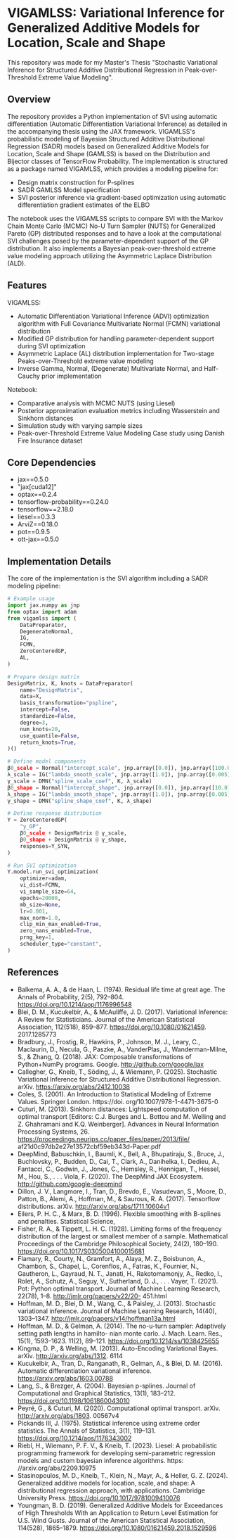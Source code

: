# VIGAMLSS: Variational Inference for Generalized Additive Models for Location, Scale and Shape

This repository was made for my Master's Thesis "Stochastic Variational Inference for Structured Additive Distributional Regression in Peak-over-Threshold Extreme Value Modeling".

## Overview

The repository provides a Python implementation of SVI using automatic differentiation (Automatic Differentiation Variational Inference) as detailed in the accompanying thesis using the JAX framework. VIGAMLSS's probabilistic modeling of Bayesian Structured Additive Distributional Regression (SADR) models based on Generalized Additive Models for Location, Scale and Shape (GAMLSS) is based on the Distribution and Bijector classes of TensorFlow Probability. The implementation is structured as a package named VIGAMLSS, which provides a modeling pipeline for:

- Design matrix construction for P-splines
- SADR GAMLSS Model specification
- SVI posterior inference via gradient-based optimization using automatic differentiation gradient estimates of the ELBO

The notebook uses the VIGAMLSS scripts to compare SVI with the Markov Chain Monte Carlo (MCMC) No-U Turn Sampler (NUTS) for Generalized Pareto (GP) distributed responses and to have a look at the computational SVI challenges posed by the parameter-dependent support of the GP distribution. It also implements a Bayesian peak-over-threshold extreme value modeling approach utilizing the Asymmetric Laplace Distribution (ALD).

## Features

VIGAMLSS:
- Automatic Differentiation Variational Inference (ADVI) optimization algorithm with Full Covariance Multivariate Normal (FCMN) variational distribution
- Modified GP distribution for handling parameter-dependent support during SVI optimization
- Asymmetric Laplace (AL) distribution implementation for Two-stage Peaks-over-Threshold extreme value modeling
- Inverse Gamma, Normal, (Degenerate) Multivariate Normal, and Half-Cauchy prior implementation

Notebook:
- Comparative analysis with MCMC NUTS (using Liesel)
- Posterior approximation evaluation metrics including Wasserstein and Sinkhorn distances
- Simulation study with varying sample sizes
- Peak-over-Threshold Extreme Value Modeling Case study using Danish Fire Insurance dataset

## Core Dependencies

- jax==0.5.0 
- "jax[cuda12]"
- optax==0.2.4
- tensorflow-probability==0.24.0 
- tensorflow==2.18.0 
- liesel==0.3.3 
- ArviZ==0.18.0
- pot==0.9.5 
- ott-jax==0.5.0

## Implementation Details

The core of the implementation is the SVI algorithm including a SADR modeling pipeline:

```python
# Example usage
import jax.numpy as jnp
from optax import adam
from vigamlss import (
    DataPreparator,
    DegenerateNormal,
    IG,
    FCMN,
    ZeroCenteredGP,
    AL,
)

# Prepare design matrix
DesignMatrix, K, knots = DataPreparator(
    name="DesignMatrix",
    data=X,
    basis_transformation="pspline",
    intercept=False,
    standardize=False,
    degree=3,
    num_knots=20,
    use_quantile=False,
    return_knots=True,
)()

# Define model components
β0_scale = Normal("intercept_scale", jnp.array([0.0]), jnp.array([100.0]), size=1)
λ_scale = IG("lambda_smooth_scale", jnp.array([1.0]), jnp.array([0.005]), size=1)
γ_scale = DMN("spline_scale_coef", K, λ_scale)
β0_shape = Normal("intercept_shape", jnp.array([0.0]), jnp.array([10.0]), size=1)
λ_shape = IG("lambda_smooth_shape", jnp.array([1.0]), jnp.array([0.005]), size=1)
γ_shape = DMN("spline_shape_coef", K, λ_shape)

# Define response distribution
Y = ZeroCenteredGP(
    "y_GP",
    β0_scale + DesignMatrix @ γ_scale,
    β0_shape + DesignMatrix @ γ_shape,
    responses=Y_SYN,
)

# Run SVI optimization
Y.model.run_svi_optimization(
    optimizer=adam,
    vi_dist=FCMN,
    vi_sample_size=64,
    epochs=20000,
    mb_size=None,
    lr=0.001,
    max_norm=1.0,
    clip_min_max_enabled=True,
    zero_nans_enabled=True,
    prng_key=1,
    scheduler_type="constant",
)
```

## References

- Balkema, A. A., & de Haan, L. (1974). Residual life time at great age. The Annals of Probability, 2(5), 792–804.
https://doi.org/10.1214/aop/1176996548
- Blei, D. M., Kucukelbir, A., & McAuliffe, J. D. (2017). Variational Inference: A Review for Statisticians.
Journal of the American Statistical Association, 112(518), 859–877. https://doi.org/10.1080/01621459.
2017.1285773
- Bradbury, J., Frostig, R., Hawkins, P., Johnson, M. J., Leary, C., Maclaurin, D., Necula, G., Paszke, A.,
VanderPlas, J., Wanderman-Milne, S., & Zhang, Q. (2018). JAX: Composable transformations of
Python+NumPy programs. Google. http://github.com/google/jax
- Callegher, G., Kneib, T., Söding, J., & Wiemann, P. (2025). Stochastic Variational Inference for Structured
Additive Distributional Regression. arXiv. https://arxiv.org/abs/2412.10038
- Coles, S. (2001). An Introduction to Statistical Modeling of Extreme Values. Springer London. https://doi.
org/10.1007/978-1-4471-3675-0
- Cuturi, M. (2013). Sinkhorn distances: Lightspeed computation of optimal transport [Editors: C.J. Burges
and L. Bottou and M. Welling and Z. Ghahramani and K.Q. Weinberger]. Advances in Neural
Information Processing Systems, 26. https://proceedings.neurips.cc/paper_files/paper/2013/file/
af21d0c97db2e27e13572cbf59eb343d-Paper.pdf
- DeepMind, Babuschkin, I., Baumli, K., Bell, A., Bhupatiraju, S., Bruce, J., Buchlovsky, P., Budden, D., Cai, T.,
Clark, A., Danihelka, I., Dedieu, A., Fantacci, C., Godwin, J., Jones, C., Hemsley, R., Hennigan, T.,
Hessel, M., Hou, S., . . . Viola, F. (2020). The DeepMind JAX Ecosystem. http://github.com/google-deepmind
- Dillon, J. V., Langmore, I., Tran, D., Brevdo, E., Vasudevan, S., Moore, D., Patton, B., Alemi, A., Hoffman,
M., & Saurous, R. A. (2017). Tensorflow distributions. arXiv. http://arxiv.org/abs/1711.10604v1
- Eilers, P. H. C., & Marx, B. D. (1996). Flexible smoothing with B-splines and penalties. Statistical Science,
- Fisher, R. A., & Tippett, L. H. C. (1928). Limiting forms of the frequency distribution of the largest or
smallest member of a sample. Mathematical Proceedings of the Cambridge Philosophical Society, 24(2),
180–190. https://doi.org/10.1017/S0305004100015681
- Flamary, R., Courty, N., Gramfort, A., Alaya, M. Z., Boisbunon, A., Chambon, S., Chapel, L., Corenflos, A.,
Fatras, K., Fournier, N., Gautheron, L., Gayraud, N. T., Janati, H., Rakotomamonjy, A., Redko,
I., Rolet, A., Schutz, A., Seguy, V., Sutherland, D. J., . . . Vayer, T. (2021). Pot: Python optimal
transport. Journal of Machine Learning Research, 22(78), 1–8. http://jmlr.org/papers/v22/20-
451.html
- Hoffman, M. D., Blei, D. M., Wang, C., & Paisley, J. (2013). Stochastic variational inference. Journal of
Machine Learning Research, 14(40), 1303–1347. http://jmlr.org/papers/v14/hoffman13a.html
- Hoffman, M. D., & Gelman, A. (2014). The no-u-turn sampler: Adaptively setting path lengths in hamilto-
nian monte carlo. J. Mach. Learn. Res., 15(1), 1593–1623.
11(2), 89–121. https://doi.org/10.1214/ss/1038425655
- Kingma, D. P., & Welling, M. (2013). Auto-Encoding Variational Bayes. arXiv. http://arxiv.org/abs/1312.
6114
- Kucukelbir, A., Tran, D., Ranganath, R., Gelman, A., & Blei, D. M. (2016). Automatic differentiation
variational inference. https://arxiv.org/abs/1603.00788
- Lang, S., & Brezger, A. (2004). Bayesian p-splines. Journal of Computational and Graphical Statistics, 13(1),
183–212. https://doi.org/10.1198/1061860043010
- Peyré, G., & Cuturi, M. (2020). Computational optimal transport. arXiv. http://arxiv.org/abs/1803.
00567v4
- Pickands III, J. (1975). Statistical inference using extreme order statistics. The Annals of Statistics, 3(1),
119–131. https://doi.org/10.1214/aos/1176343002
- Riebl, H., Wiemann, P. F. V., & Kneib, T. (2023). Liesel: A probabilistic programming framework for
developing semi-parametric regression models and custom bayesian inference algorithms. https:
//arxiv.org/abs/2209.10975
- Stasinopoulos, M. D., Kneib, T., Klein, N., Mayr, A., & Heller, G. Z. (2024). Generalized additive models for
location, scale, and shape: A distributional regression approach, with applications. Cambridge University
Press. https://doi.org/10.1017/9781009410076
- Youngman, B. D. (2019). Generalized Additive Models for Exceedances of High Thresholds With an
Application to Return Level Estimation for U.S. Wind Gusts. Journal of the American Statistical
Association, 114(528), 1865–1879. https://doi.org/10.1080/01621459.2018.1529596

